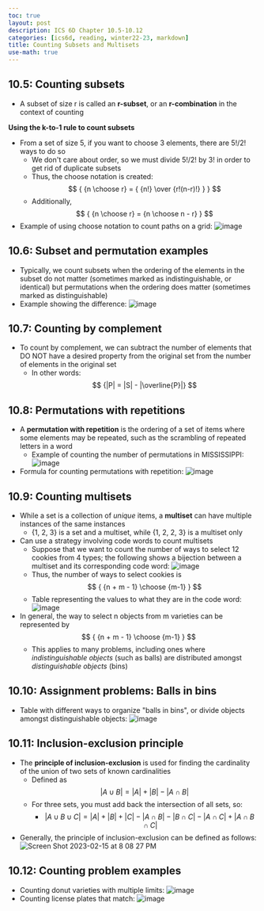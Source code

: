 ```yaml
---
toc: true
layout: post
description: ICS 6D Chapter 10.5-10.12
categories: [ics6d, reading, winter22-23, markdown]
title: Counting Subsets and Multisets
use-math: true
---
```


## 10.5: Counting subsets

- A subset of size r is called an **r-subset**, or an **r-combination** in the context of counting

**Using the k-to-1 rule to count subsets**

- From a set of size 5, if you want to choose 3 elements, there are 5!/2! ways to do so
    - We don't care about order, so we must divide 5!/2! by 3! in order to get rid of duplicate subsets
    - Thus, the choose notation is created: $$ { {n \choose r} = { {n!} \over {r!(n-r)!} } } $$
    - Additionally, $$ { {n \choose r} = {n \choose n - r} } $$
- Example of using choose notation to count paths on a grid: ![image](https://user-images.githubusercontent.com/54915685/219250800-4c4ae318-dc86-4d53-a69a-dadacdc67679.png)

## 10.6: Subset and permutation examples

- Typically, we count subsets when the ordering of the elements in the subset do not matter (sometimes marked as indistinguishable, or identical) but permutations when the ordering does matter (sometimes marked as distinguishable)
- Example showing the difference: ![image](https://user-images.githubusercontent.com/54915685/219251331-869f1dda-f586-4f98-9c3e-85f8d1c5e6ae.png)

## 10.7: Counting by complement

- To count by complement, we can subtract the number of elements that DO NOT have a desired property from the original set from the number of elements in the original set
    - In other words: $$ {|P| = |S| - |\overline{P}|} $$

## 10.8: Permutations with repetitions

- A **permutation with repetition** is the ordering of a set of items where some elements may be repeated, such as the scrambling of repeated letters in a word
    - Example of counting the number of permutations in MISSISSIPPI: ![image](https://user-images.githubusercontent.com/54915685/219251895-4dac3181-d28e-45ed-bd46-0fc41aac6453.png)
- Formula for counting permutations with repetition: ![image](https://user-images.githubusercontent.com/54915685/219252008-f911cb7d-db19-4074-9c6a-dba8cd174b37.png)

## 10.9: Counting multisets

- While a set is a collection of *unique* items, a **multiset** can have multiple instances of the same instances
    - {1, 2, 3} is a set and a multiset, while {1, 2, 2, 3} is a multiset only
- Can use a strategy involving code words to count multisets
    - Suppose that we want to count the number of ways to select 12 cookies from 4 types; the following shows a bijection between a multiset and its corresponding code word: ![image](https://user-images.githubusercontent.com/54915685/219252432-d15d2364-b447-49eb-a9c1-948a35d278cb.png)
    - Thus, the number of ways to select cookies is $$ { {n + m - 1} \choose {m-1} } $$
    - Table representing the values to what they are in the code word: ![image](https://user-images.githubusercontent.com/54915685/219252538-aa49f8d7-c62a-4a31-b9ac-94db0e1aeb26.png)
- In general, the way to select n objects from m varieties can be represented by $$ { {n + m - 1} \choose {m-1} } $$
    - This applies to many problems, including ones where *indistinguishable objects* (such as balls) are distributed amongst *distinguishable objects* (bins)

## 10.10: Assignment problems: Balls in bins

- Table with different ways to organize "balls in bins", or divide objects amongst distinguishable objects: ![image](https://user-images.githubusercontent.com/54915685/219265562-6eacd886-5626-46a8-8f15-8e3f879847e5.png)

## 10.11: Inclusion-exclusion principle

- The **principle of inclusion-exclusion** is used for finding the cardinality of the union of two sets of known cardinalities
    - Defined as $$ {|A \cup B| = |A| + |B| - |A \cap B|} $$
    - For three sets, you must add back the intersection of all sets, so:
        - $$ {|A \cup B \cup C| = |A| + |B| + |C| - |A \cap B| - |B \cap C| - |A \cap C| + |A \cap B \cap C|} $$
- Generally, the principle of inclusion-exclusion can be defined as follows: ![Screen Shot 2023-02-15 at 8 08 27 PM](https://user-images.githubusercontent.com/54915685/219266224-df8dcc4e-7a3f-4073-979a-f053495be793.png)

## 10.12: Counting problem examples

- Counting donut varieties with multiple limits: ![image](https://user-images.githubusercontent.com/54915685/219266309-7409f5fc-f63b-4ba8-9678-25dca2626935.png)
- Counting license plates that match: ![image](https://user-images.githubusercontent.com/54915685/219266350-266d6c78-1f92-44d3-8c5e-7286e00a71ef.png)
